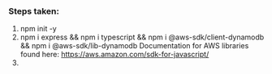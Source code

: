 

### Steps taken:

1. npm init -y
2. npm i express && npm i typescript && npm i @aws-sdk/client-dynamodb && npm i @aws-sdk/lib-dynamodb
Documentation for AWS libraries found here: https://aws.amazon.com/sdk-for-javascript/
3. 